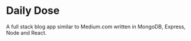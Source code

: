 # Daily Dose
A full stack blog app similar to Medium.com written in MongoDB, Express, Node and React.
